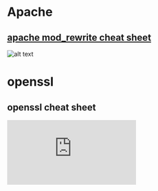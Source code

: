 # Apache

## [apache mod_rewrite cheat sheet](https://github.com/microscum/cheat-sheets/tree/main/files/mod_rewrite_cheatsheet.pdf)
![alt text ](https://github.com/microscum/cheat-sheets/tree/main//images/mod_rewrite-cheatsheet.png)




# openssl
## openssl cheat sheet
![alt text ](https://github.com/microscum/cheat-sheets/tree/main/files/openssl_cheat-sheets.md)
